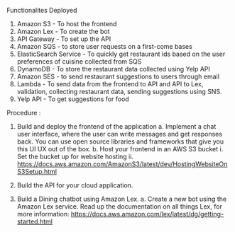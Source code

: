 Functionalites Deployed

1. Amazon S3 - To host the frontend
2. Amazon Lex - To create the bot
3. API Gateway - To set up the API
4. Amazon SQS - to store user requests on a first-come bases
5. ElasticSearch Service - To quickly get restaurant ids based on the user preferences of cuisine collected from SQS
6. DynamoDB - To store the restaurant data collected using Yelp API
7. Amazon SES - to send restaurant suggestions to users through email
8. Lambda - To send data from the frontend to API and API to Lex, validation, collecting restaurant data, sending suggestions using SNS.
9. Yelp API - To get suggestions for food


Procedure :

1. Build and deploy the frontend of the application
  a. Implement a chat user interface, where the user can write messages and get responses back. You can use open source libraries and frameworks that give you this UI UX out of the box.
  b. Host your frontend in an AWS S3 bucket i. Set the bucket up for website hosting ii. https://docs.aws.amazon.com/AmazonS3/latest/dev/HostingWebsiteOnS3Setup.html

2. Build the API for your cloud application.
3. Build a Dining chatbot using Amazon Lex. 
  a. Create a new bot using the Amazon Lex service. Read up the documentation on all things Lex, for more information:                                                               https://docs.aws.amazon.com/lex/latest/dg/getting-started.html
